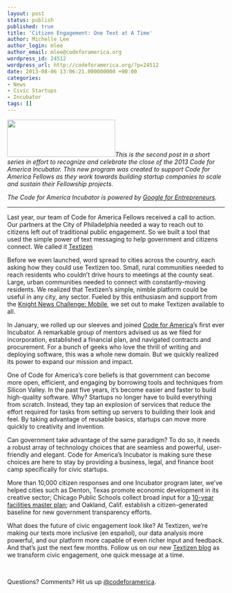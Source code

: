 ```yaml
---
layout: post
status: publish
published: true
title: 'Citizen Engagement: One Text at A Time'
author: Michelle Lee
author_login: mlee
author_email: mlee@codeforamerica.org
wordpress_id: 24512
wordpress_url: http://codeforamerica.org/?p=24512
date: 2013-08-06 13:06:21.000000000 +00:00
categories:
- News
- Civic Startups
- Incubator
tags: []
---
```

<img class="alignleft size-full wp-image-24364" title="textizen" alt="" src="http://codeforamerica.org/wp-content/uploads/2013/06/textizen.jpg" width="250" height="86" /><em>This is the second post in a short series in effort to recognize and celebrate the close of the 2013 Code for America Incubator. This new program was created to support Code for America Fellows as they work towards building startup companies to scale and sustain their Fellowship projects. </em>

<em>The Code for America Incubator is powered by <a href="http://www.google.com/entrepreneurs" target="_blank">Google for Entrepreneurs</a>.</em>

<hr />

Last year, our team of Code for America Fellows received a call to action. Our partners at the City of Philadelphia needed a way to reach out to citizens left out of traditional public engagement. So we built a tool that used the simple power of text messaging to help government and citizens connect. We called it <a href="http://www.textizen.com">Textizen</a>
<p dir="ltr">Before we even launched, word spread to cities across the country, each asking how they could use Textizen too. Small, rural communities needed to reach residents who couldn’t drive hours to meetings at the county seat. Large, urban communities needed to connect with constantly-moving residents. We realized that Textizen’s simple, nimble platform could be useful in any city, any sector. Fueled by this enthusiasm and support from the <a href="http://www.knightfoundation.org/press-room/press-release/eight-mobile-ventures-win-24-million-funding-knigh/">Knight News Challenge: Mobile</a>, we set out to make Textizen available to all.</p>
<p dir="ltr">In January, we rolled up our sleeves and joined <a href="http://codeforamerica.org">Code for America</a>’s first ever Incubator. A remarkable group of mentors advised us as we filed for incorporation, established a financial plan, and navigated contracts and procurement. For a bunch of geeks who love the thrill of writing and deploying software, this was a whole new domain. But we quickly realized its power to expand our mission and impact.</p>
<p dir="ltr">One of Code for America’s core beliefs is that government can become more open, efficient, and engaging by borrowing tools and techniques from Silicon Valley. In the past five years, it’s become easier and faster to build high-quality software. Why? Startups no longer have to build everything from scratch. Instead, they tap an explosion of services that reduce the effort required for tasks from setting up servers to building their look and feel. By taking advantage of reusable basics, startups can move more quickly to creativity and invention.</p>
<p dir="ltr">Can government take advantage of the same paradigm? To do so, it needs a robust array of technology choices that are seamless and powerful, user-friendly and elegant. Code for America’s Incubator is making sure these choices are here to stay by providing a business, legal, and finance boot camp specifically for civic startups.</p>
<p dir="ltr">More than 10,000 citizen responses and one Incubator program later, we’ve helped cities such as Denton, Texas promote economic development in its creative sector; Chicago Public Schools collect broad input for a <a href="http://www.cps.edu/News/Press_releases/Pages/5_1_2013_PR4.aspx">10-year facilities master plan</a>; and Oakland, Calif. establish a citizen-generated baseline for new government transparency efforts.</p>
<p dir="ltr">What does the future of civic engagement look like? At Textizen, we’re making our texts more inclusive (en español), our data analysis more powerful, and our platform more capable of even richer input and feedback. And that’s just the next few months. Follow us on our new <a href="http://blog.textizen.com">Textizen blog</a> as we transform civic engagement, one quick message at a time.</p>
&nbsp;

Questions? Comments? Hit us up <a href="http://twitter.com/codeforamerica" target="_blank">@codeforamerica</a>.

&nbsp;
